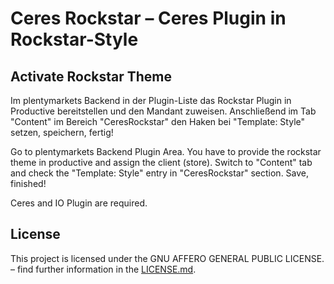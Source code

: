 # Ceres Rockstar – Ceres Plugin in Rockstar-Style

<div class="container-toc"></div>

## Activate Rockstar Theme

Im plentymarkets Backend in der Plugin-Liste das Rockstar Plugin in Productive bereitstellen und den Mandant zuweisen.
Anschließend im Tab "Content" im Bereich "CeresRockstar" den Haken bei "Template: Style" setzen, speichern, fertig!

Go to plentymarkets Backend Plugin Area. You have to provide the rockstar theme in productive and assign the client (store). Switch to "Content" tab and check the "Template: Style" entry in "CeresRockstar" section. Save, finished!

<div class="alert alert-info" role="alert">
    Ceres and IO Plugin are required.
</div>

## License

This project is licensed under the GNU AFFERO GENERAL PUBLIC LICENSE. – find further information in the [LICENSE.md](https://github.com/plentymarkets/plugin-ceres/blob/stable/LICENSE.md).
